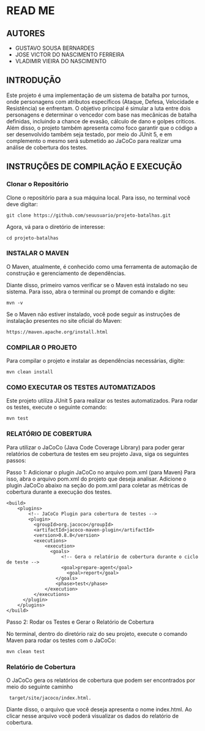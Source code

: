 # READ ME

## AUTORES
- GUSTAVO SOUSA BERNARDES
- JOSE VICTOR DO NASCIMENTO FERREIRA 
- VLADIMIR VIEIRA DO NASCIMENTO 

## INTRODUÇÃO

  Este projeto é uma implementação de um sistema de batalha por turnos, onde personagens com atributos específicos (Ataque, Defesa, Velocidade e Resistência) se enfrentam. O objetivo principal é simular a luta entre dois personagens e determinar o vencedor com base nas mecânicas de batalha definidas, incluindo a chance de evasão, cálculo de dano e golpes críticos. Além disso, o projeto também apresenta como foco garantir que o código a ser desenvolvido também seja testado, por meio do JUnit 5, e em complemento o mesmo será submetido ao JaCoCo para realizar uma análise de cobertura dos testes.


## INSTRUÇÕES DE COMPILAÇÃO E EXECUÇÃO

### Clonar o Repositório

  Clone o repositório para a sua máquina local. Para isso, no terminal você deve digitar:

    git clone https://github.com/seuusuario/projeto-batalhas.git 

  Agora, vá para o diretório de interesse:

    cd projeto-batalhas

### INSTALAR O MAVEN

  O Maven, atualmente, é conhecido como uma ferramenta de automação de construção e gerenciamento de dependências. 

  Diante disso, primeiro vamos verificar se o Maven está instalado no seu sistema.
  Para isso, abra o terminal ou prompt de comando e digite:
  
    mvn -v
  
  Se o Maven não estiver instalado, você pode seguir as instruções de instalação presentes no site oficial do Maven: 
      
    https://maven.apache.org/install.html


### COMPILAR O PROJETO

  Para compilar o projeto e instalar as dependências necessárias, digite:
  
    mvn clean install

### COMO EXECUTAR OS TESTES AUTOMATIZADOS

  Este projeto utiliza JUnit 5 para realizar os testes automatizados. Para rodar os testes, execute o seguinte comando:

    mvn test
    
### RELATÓRIO DE COBERTURA

  Para utilizar o JaCoCo (Java Code Coverage Library) para poder gerar relatórios de cobertura de testes em seu projeto Java, siga os seguintes passos:


  Passo 1: Adicionar o plugin JaCoCo no arquivo pom.xml (para Maven)
  Para isso, abra o arquivo pom.xml do projeto que deseja analisar.
  Adicione o plugin JaCoCo abaixo na seção <build> do pom.xml para coletar as métricas de cobertura durante a execução dos testes.

    <build>
	    <plugins>
        	<!-- JaCoCo Plugin para cobertura de testes -->
    	    <plugin>
        	  <groupId>org.jacoco</groupId>
        	  <artifactId>jacoco-maven-plugin</artifactId>
        	  <version>0.8.8</version> 
        	  <executions>
            	  <execution>
                  	<goals>
                      	<!-- Gera o relatório de cobertura durante o ciclo de teste -->
                      	<goal>prepare-agent</goal>
                    	  <goal>report</goal>
                	  </goals>
                	  <phase>test</phase>
            	  </execution>
        	  </executions>
    	  </plugin>
	    </plugins>
    </build>




 Passo 2: Rodar os Testes e Gerar o Relatório de Cobertura

 No terminal, dentro do diretório raiz do seu projeto, execute o comando Maven para rodar os testes com o JaCoCo:

    mvn clean test

 ### Relatório de Cobertura
 
 O JaCoCo gera os relatórios de cobertura que podem ser encontrados por meio do seguinte caminho 
     
     target/site/jacoco/index.html. 
     
 Diante disso, o arquivo que você deseja apresenta o nome index.html. Ao clicar   nesse arquivo você poderá visualizar os dados do relatório de cobertura.
